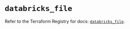 # `databricks_file`

Refer to the Terraform Registry for docs: [`databricks_file`](https://registry.terraform.io/providers/databricks/databricks/1.37.0/docs/resources/file).
